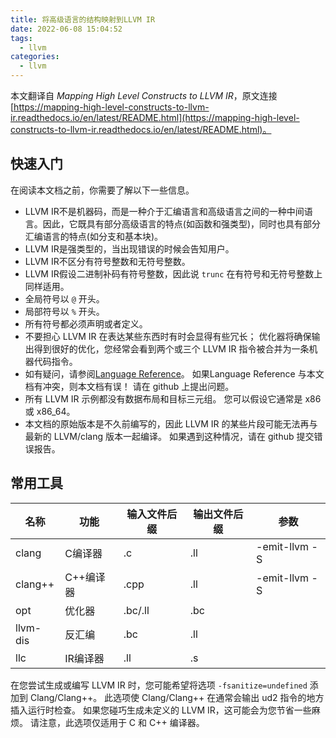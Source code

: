 ```yaml
---
title: 将高级语言的结构映射到LLVM IR
date: 2022-06-08 15:04:52
tags:
  - llvm 
categories:
  - llvm
---
```

本文翻译自 *Mapping High Level Constructs to LLVM IR*，原文连接[https://mapping-high-level-constructs-to-llvm-ir.readthedocs.io/en/latest/README.html](https://mapping-high-level-constructs-to-llvm-ir.readthedocs.io/en/latest/README.html)。

## 快速入门
在阅读本文档之前，你需要了解以下一些信息。
 - LLVM IR不是机器码，而是一种介于汇编语言和高级语言之间的一种中间语言。因此，它既具有部分高级语言的特点(如函数和强类型)，同时也具有部分汇编语言的特点(如分支和基本块)。
 - LLVM IR是强类型的，当出现错误的时候会告知用户。
 - LLVM IR不区分有符号整数和无符号整数。
 - LLVM IR假设二进制补码有符号整数，因此说 `trunc` 在有符号和无符号整数上同样适用。
 - 全局符号以 `@` 开头。
 - 局部符号以 `%` 开头。
 - 所有符号都必须声明或者定义。
 - 不要担心 LLVM IR 在表达某些东西时有时会显得有些冗长； 优化器将确保输出得到很好的优化，您经常会看到两个或三个 LLVM IR 指令被合并为一条机器代码指令。
 - 如有疑问，请参阅[Language Reference](http://llvm.org/docs/LangRef.html)。 如果Language Reference 与本文档有冲突，则本文档有误！ 请在 github 上提出问题。
 - 所有 LLVM IR 示例都没有数据布局和目标三元组。 您可以假设它通常是 x86 或 x86_64。
 - 本文档的原始版本是不久前编写的，因此 LLVM IR 的某些片段可能无法再与最新的 LLVM/clang 版本一起编译。 如果遇到这种情况，请在 github 提交错误报告。

## 常用工具
| 名称    | 功能      | 输入文件后缀 | 输出文件后缀 | 参数 |
| ------  | ------    | ------      | -----       | ------ | 
| clang   | C编译器   | .c          | .ll         | -emit-llvm -S |
| clang++ | C++编译器 | .cpp        | .ll         |-emit-llvm -S |
| opt|优化器|.bc/.ll|.bc| |
|llvm-dis|反汇编|.bc|.ll| |
|llc|IR编译器|.ll|.s| |

在您尝试生成或编写 LLVM IR 时，您可能希望将选项 `-fsanitize=undefined` 添加到 Clang/Clang++。 此选项使 Clang/Clang++ 在通常会输出 ud2 指令的地方插入运行时检查。 如果您碰巧生成未定义的 LLVM IR，这可能会为您节省一些麻烦。 请注意，此选项仅适用于 C 和 C++ 编译器。


